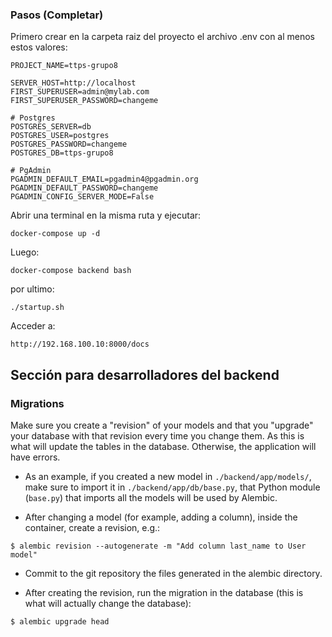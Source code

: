 ### Pasos (Completar)

Primero crear en la carpeta raiz del proyecto el archivo .env con al menos estos valores:

```
PROJECT_NAME=ttps-grupo8

SERVER_HOST=http://localhost
FIRST_SUPERUSER=admin@mylab.com
FIRST_SUPERUSER_PASSWORD=changeme

# Postgres
POSTGRES_SERVER=db
POSTGRES_USER=postgres
POSTGRES_PASSWORD=changeme
POSTGRES_DB=ttps-grupo8

# PgAdmin
PGADMIN_DEFAULT_EMAIL=pgadmin4@pgadmin.org
PGADMIN_DEFAULT_PASSWORD=changeme
PGADMIN_CONFIG_SERVER_MODE=False
```


Abrir una terminal en la misma ruta y ejecutar:

```
docker-compose up -d
```

Luego:

```
docker-compose backend bash
```

por ultimo:

```
./startup.sh
```

Acceder a:

```
http://192.168.100.10:8000/docs
```

## Sección para desarrolladores del backend

### Migrations

Make sure you create a "revision" of your models and that you "upgrade" your database with that revision every time you change them. As this is what will update the tables in the database. Otherwise, the application will have errors.

* As an example, if you created a new model in `./backend/app/models/`, make sure to import it in `./backend/app/db/base.py`, that Python module (`base.py`) that imports all the models will be used by Alembic.

* After changing a model (for example, adding a column), inside the container, create a revision, e.g.:

```console
$ alembic revision --autogenerate -m "Add column last_name to User model"
```

* Commit to the git repository the files generated in the alembic directory.

* After creating the revision, run the migration in the database (this is what will actually change the database):

```console
$ alembic upgrade head
```